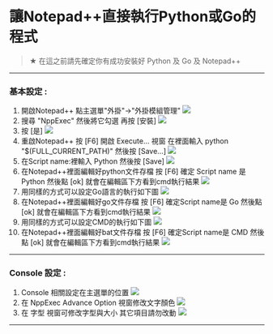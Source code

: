 # 讓Notepad++直接執行Python或Go的程式
> ★ 在這之前請先確定你有成功安裝好 Python 及 Go 及 Notepad++ 

-----

###  基本設定 :

1. 開啟Notepad++ 點主選單"外掛"→"外掛模組管理"
![](images/nppExec/nppExec-01.png)
2. 搜尋 "NppExec" 然後將它勾選 再按 [安裝]
![](images/nppExec/nppExec-02.png)
3. 按 [是]
![](images/nppExec/nppExec-03.png)
4. 重啟Notepad++ 按 [F6] 開啟 Execute... 視窗 在裡面輸入 python "$(FULL_CURRENT_PATH)" 然後按 [Save...]
![](images/nppExec/nppExec-04.png)
5. 在Script name:裡輸入 Python 然後按 [Save]
![](images/nppExec/nppExec-05.png)
6. 在Notepad++裡面編輯好python文件存檔 按 [F6] 確定 Script name 是 Python 然後點 [ok] 就會在編輯區下方看到cmd執行結果
![](images/nppExec/nppExec-06.png)
7. 用同樣的方式可以設定Go語言的執行如下圖
![](images/nppExec/nppExec-07.png)
8. 在Notepad++裡面編輯好go文件存檔 按 [F6] 確定Script name是 Go 然後點 [ok] 就會在編輯區下方看到cmd執行結果
![](images/nppExec/nppExec-08.png)
9. 用同樣的方式可以設定CMD的執行如下圖
![](images/nppExec/nppExec-09.png)
10. 在Notepad++裡面編輯好bat文件存檔 按 [F6] 確定Script name是 CMD 然後點 [ok] 就會在編輯區下方看到cmd執行結果
![](images/nppExec/nppExec-10.png)

-----

### Console 設定 :

1. Console 相關設定在主選單的位置
![](images/nppExec/nppExec-11.png)
2. 在 NppExec Advance Option 視窗修改文字顏色
![](images/nppExec/nppExec-12.png)
3. 在 字型 視窗可修改字型與大小 其它項目請勿改動
![](images/nppExec/nppExec-13.png)

-----
